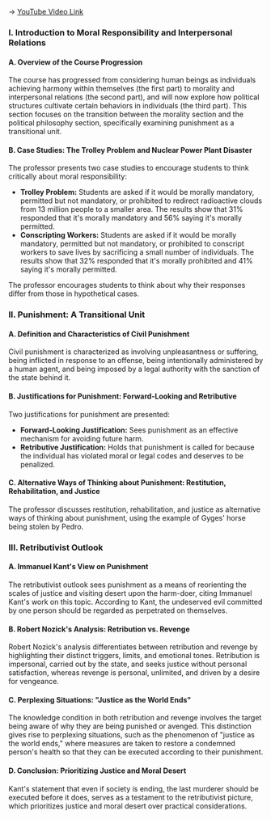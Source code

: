 -> [YouTube Video Link](https://www.youtube.com/watch?v=VkjZHAhKuaI&list=PL3F6BC200B2930084&index=17&pp=iAQB)

### I. Introduction to Moral Responsibility and Interpersonal Relations
#### A. Overview of the Course Progression

The course has progressed from considering human beings as individuals achieving harmony within themselves (the first part) to morality and interpersonal relations (the second part), and will now explore how political structures cultivate certain behaviors in individuals (the third part). This section focuses on the transition between the morality section and the political philosophy section, specifically examining punishment as a transitional unit.

#### B. Case Studies: The Trolley Problem and Nuclear Power Plant Disaster

The professor presents two case studies to encourage students to think critically about moral responsibility:

*   **Trolley Problem:** Students are asked if it would be morally mandatory, permitted but not mandatory, or prohibited to redirect radioactive clouds from 13 million people to a smaller area. The results show that 31% responded that it's morally mandatory and 56% saying it's morally permitted.
*   **Conscripting Workers:** Students are asked if it would be morally mandatory, permitted but not mandatory, or prohibited to conscript workers to save lives by sacrificing a small number of individuals. The results show that 32% responded that it's morally prohibited and 41% saying it's morally permitted.

The professor encourages students to think about why their responses differ from those in hypothetical cases.

### II. Punishment: A Transitional Unit
#### A. Definition and Characteristics of Civil Punishment

Civil punishment is characterized as involving unpleasantness or suffering, being inflicted in response to an offense, being intentionally administered by a human agent, and being imposed by a legal authority with the sanction of the state behind it.

#### B. Justifications for Punishment: Forward-Looking and Retributive

Two justifications for punishment are presented:

*   **Forward-Looking Justification:** Sees punishment as an effective mechanism for avoiding future harm.
*   **Retributive Justification:** Holds that punishment is called for because the individual has violated moral or legal codes and deserves to be penalized.

#### C. Alternative Ways of Thinking about Punishment: Restitution, Rehabilitation, and Justice

The professor discusses restitution, rehabilitation, and justice as alternative ways of thinking about punishment, using the example of Gyges' horse being stolen by Pedro.

### III. Retributivist Outlook
#### A. Immanuel Kant's View on Punishment

The retributivist outlook sees punishment as a means of reorienting the scales of justice and visiting desert upon the harm-doer, citing Immanuel Kant's work on this topic. According to Kant, the undeserved evil committed by one person should be regarded as perpetrated on themselves.

#### B. Robert Nozick's Analysis: Retribution vs. Revenge

Robert Nozick's analysis differentiates between retribution and revenge by highlighting their distinct triggers, limits, and emotional tones. Retribution is impersonal, carried out by the state, and seeks justice without personal satisfaction, whereas revenge is personal, unlimited, and driven by a desire for vengeance.

#### C. Perplexing Situations: "Justice as the World Ends"

The knowledge condition in both retribution and revenge involves the target being aware of why they are being punished or avenged. This distinction gives rise to perplexing situations, such as the phenomenon of "justice as the world ends," where measures are taken to restore a condemned person's health so that they can be executed according to their punishment.

#### D. Conclusion: Prioritizing Justice and Moral Desert

Kant's statement that even if society is ending, the last murderer should be executed before it does, serves as a testament to the retributivist picture, which prioritizes justice and moral desert over practical considerations.